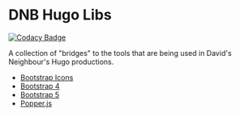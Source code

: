 # DNB Hugo Libs

[![Codacy Badge](https://api.codacy.com/project/badge/Grade/52a6f02f050d4414a99e7910a6882cef)](https://app.codacy.com/gh/dnb-hugo/libraries)

A collection of "bridges" to the tools that are being used in David's Neighbour's Hugo productions.

-   [Bootstrap Icons](https://github.com/dnb-hugo/libraries/tree/main/bootstrap-icons)
-   [Bootstrap 4](https://github.com/dnb-hugo/libraries/tree/main/bootstrap4)
-   [Bootstrap 5](https://github.com/dnb-hugo/libraries/tree/main/bootstrap5)
-   [Popper.js](https://github.com/dnb-hugo/libraries/tree/main/popper.js)
